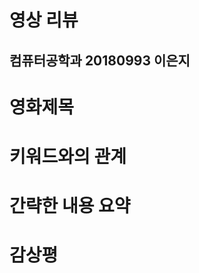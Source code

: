 영상 리뷰
=============

컴퓨터공학과 20180993 이은지
--------------------------

영화제목
========


키워드와의 관계
==============

간략한 내용 요약
===================

감상평
=========
